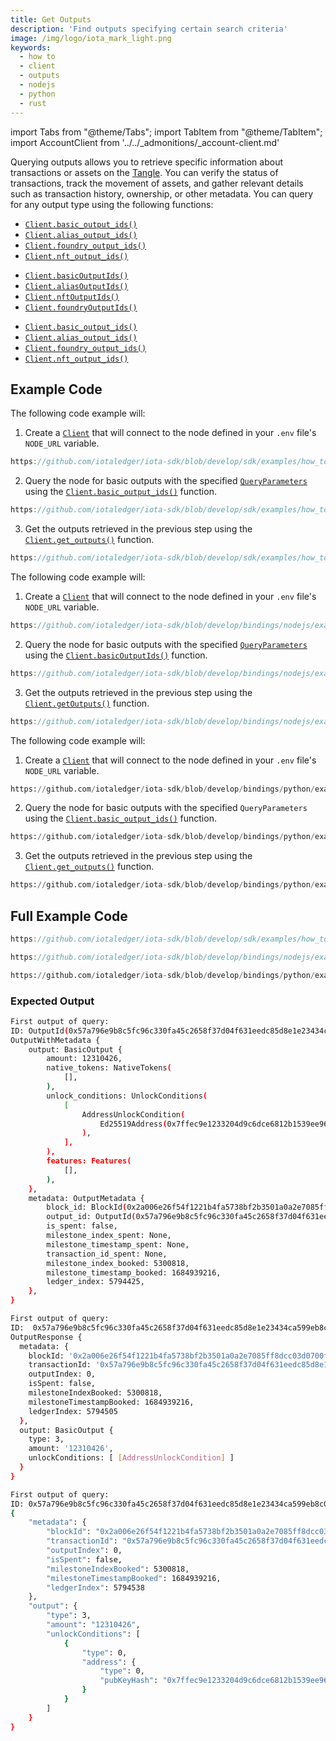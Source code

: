 ```yaml
---
title: Get Outputs
description: 'Find outputs specifying certain search criteria'
image: /img/logo/iota_mark_light.png
keywords:
  - how to
  - client
  - outputs
  - nodejs
  - python
  - rust
---
```


import Tabs from "@theme/Tabs";
import TabItem from "@theme/TabItem";
import AccountClient from '../../\_admonitions/\_account-client.md'

Querying outputs allows you to retrieve specific information about transactions or assets on
the [Tangle](/get-started/introduction/iota/introduction#the-tangle). You can verify the status of transactions, track the movement
of assets, and gather relevant details such as transaction history, ownership, or other metadata. You can query for any
output type using the following functions:

<Tabs groupId="language" queryString>
<TabItem value="rust" label="Rust">

- [`Client.basic_output_ids()`](https://docs.rs/iota-sdk/latest/iota_sdk/client/core/struct.ClientInner.html#method.basic_output_ids)
- [`Client.alias_output_ids()`](https://docs.rs/iota-sdk/latest/iota_sdk/client/core/struct.ClientInner.html#method.alias_output_ids)
- [`Client.foundry_output_ids()`](https://docs.rs/iota-sdk/latest/iota_sdk/client/core/struct.ClientInner.html#method.foundry_output_ids)
- [`Client.nft_output_ids()`](https://docs.rs/iota-sdk/latest/iota_sdk/client/core/struct.ClientInner.html#method.nft_output_ids)

</TabItem>
<TabItem value="typescript-node" label="Typescript (Node.js)">

- [`Client.basicOutputIds()`](../../references/nodejs/classes/Client.md#basicoutputids)
- [`Client.aliasOutputIds()`](../../references/nodejs/classes/Client.md#aliasoutputids)
- [`Client.nftOutputIds()`](../../references/nodejs/classes/Client.md#nftoutputids)
- [`Client.foundryOutputIds()`](../../references/nodejs/classes/Client.md#foundryoutputids)

</TabItem>
<TabItem value="python" label="Python">

- [`Client.basic_output_ids()`](../../references/python/iota_sdk/client/_node_indexer_api.md#basic_output_ids)
- [`Client.alias_output_ids()`](../../references/python/iota_sdk/client/_node_indexer_api.md#alias_output_ids)
- [`Client.foundry_output_ids()`](../../references/python/iota_sdk/client/_node_indexer_api.md#foundry_output_ids)
- [`Client.nft_output_ids()`](../../references/python/iota_sdk/client/_node_indexer_api.md#nft_output_ids)

</TabItem>
</Tabs>

<AccountClient/>

## Example Code

<Tabs groupId="language" queryString>
<TabItem value="rust" label="Rust">

The following code example will:

1. Create a [`Client`](https://docs.rs/iota-sdk/latest/iota_sdk/client/core/struct.Client.html) that will connect to the
   node defined in your `.env` file's `NODE_URL` variable.

<div className={'hide-code-block-extras'}>

```rust reference
https://github.com/iotaledger/iota-sdk/blob/develop/sdk/examples/how_tos/client/get_outputs.rs#L26-L31
```

</div>

2. Query the node for basic outputs with the specified
   [`QueryParameters`](https://docs.rs/iota-sdk/latest/iota_sdk/client/node_api/indexer/query_parameters/enum.QueryParameter.html)
   using the [`Client.basic_output_ids()`](https://docs.rs/iota-sdk/latest/iota_sdk/client/core/struct.ClientInner.html#method.basic_output_ids)
   function.

<div className={'hide-code-block-extras'}>

```rust reference
https://github.com/iotaledger/iota-sdk/blob/develop/sdk/examples/how_tos/client/get_outputs.rs#L42-L49
```

</div>

3. Get the outputs retrieved in the previous step using the
   [`Client.get_outputs()`](https://docs.rs/iota-sdk/latest/iota_sdk/client/core/struct.Client.html#method.get_outputs)
   function.

<div className={'hide-code-block-extras'}>

```rust reference
https://github.com/iotaledger/iota-sdk/blob/develop/sdk/examples/how_tos/client/get_outputs.rs#L55
```

</div>

</TabItem>
<TabItem value="typescript-node" label="Typescript (Node.js)">

The following code example will:

1. Create a [`Client`](../../references/nodejs/classes/Client.md) that will connect to the
   node defined in your `.env` file's `NODE_URL` variable.

<div className={'hide-code-block-extras'}>

```typescript reference
https://github.com/iotaledger/iota-sdk/blob/develop/bindings/nodejs/examples/how_tos/client/get-outputs.ts#L13-L22
```

</div>

2. Query the node for basic outputs with the specified
   [`QueryParameters`](../../references/nodejs/api_ref.md#queryparameter)
   using the [`Client.basicOutputIds()`](../../references/nodejs/classes/Client.md#basicoutputids)
   function.

<div className={'hide-code-block-extras'}>

```typescript reference
https://github.com/iotaledger/iota-sdk/blob/develop/bindings/nodejs/examples/how_tos/client/get-outputs.ts#L26-L34
```

</div>

3. Get the outputs retrieved in the previous step using the
   [`Client.getOutputs()`](../../references/nodejs/classes/Client.md#getoutputs)
   function.

<div className={'hide-code-block-extras'}>

```typescript reference
https://github.com/iotaledger/iota-sdk/blob/develop/bindings/nodejs/examples/how_tos/client/get-outputs.ts#L38
```

</div>

</TabItem>
<TabItem value="python" label="Python">

The following code example will:

1. Create a [`Client`](../../references/python/iota_sdk/client/client.md) that will connect to the
   node defined in your `.env` file's `NODE_URL` variable.

<div className={'hide-code-block-extras'}>

```python reference
https://github.com/iotaledger/iota-sdk/blob/develop/bindings/python/examples/how_tos/client/get_outputs.py#L10-13
```

</div>

2. Query the node for basic outputs with the specified `QueryParameters` using the [`Client.basic_output_ids()`](../../references/python/iota_sdk/client/_node_indexer_api.md#basic_output_ids)
   function.

<div className={'hide-code-block-extras'}>

```python reference
https://github.com/iotaledger/iota-sdk/blob/develop/bindings/python/examples/how_tos/client/get_outputs.py#L15-L24
```

</div>

3. Get the outputs retrieved in the previous step using the
   [`Client.get_outputs()`](../../references/python/iota_sdk/client/_high_level_api.md#get_outputs)
   function.

<div className={'hide-code-block-extras'}>

```python reference
https://github.com/iotaledger/iota-sdk/blob/develop/bindings/python/examples/how_tos/client/get_outputs.py#L29
```

</div>

</TabItem>
</Tabs>

## Full Example Code

<Tabs groupId="language" queryString>
<TabItem value="rust" label="Rust">

```rust reference
https://github.com/iotaledger/iota-sdk/blob/develop/sdk/examples/how_tos/client/get_outputs.rs
```

</TabItem>
<TabItem value="typescript-node" label="Typescript (Node.js)">

```typescript reference
https://github.com/iotaledger/iota-sdk/blob/develop/bindings/nodejs/examples/how_tos/client/get-outputs.ts
```

</TabItem>
<TabItem value="python" label="Python">

```python reference
https://github.com/iotaledger/iota-sdk/blob/develop/bindings/python/examples/how_tos/client/get_outputs.py
```

</TabItem>
</Tabs>

### Expected Output

<Tabs groupId="language" queryString>
<TabItem value="rust" label="Rust">

```bash
First output of query:
ID: OutputId(0x57a796e9b8c5fc96c330fa45c2658f37d04f631eedc85d8e1e23434ca599eb8c0000)
OutputWithMetadata {
    output: BasicOutput {
        amount: 12310426,
        native_tokens: NativeTokens(
            [],
        ),
        unlock_conditions: UnlockConditions(
            [
                AddressUnlockCondition(
                    Ed25519Address(0x7ffec9e1233204d9c6dce6812b1539ee96af691ca2e4d9065daa85907d33e5d3),
                ),
            ],
        ),
        features: Features(
            [],
        ),
    },
    metadata: OutputMetadata {
        block_id: BlockId(0x2a006e26f54f1221b4fa5738bf2b3501a0a2e7085ff8dcc03d0700f75bbcc43c),
        output_id: OutputId(0x57a796e9b8c5fc96c330fa45c2658f37d04f631eedc85d8e1e23434ca599eb8c0000),
        is_spent: false,
        milestone_index_spent: None,
        milestone_timestamp_spent: None,
        transaction_id_spent: None,
        milestone_index_booked: 5300818,
        milestone_timestamp_booked: 1684939216,
        ledger_index: 5794425,
    },
}
```

</TabItem>
<TabItem value="typescript-node" label="Typescript (Node.js)">

```bash
First output of query:
ID:  0x57a796e9b8c5fc96c330fa45c2658f37d04f631eedc85d8e1e23434ca599eb8c0000
OutputResponse {
  metadata: {
    blockId: '0x2a006e26f54f1221b4fa5738bf2b3501a0a2e7085ff8dcc03d0700f75bbcc43c',
    transactionId: '0x57a796e9b8c5fc96c330fa45c2658f37d04f631eedc85d8e1e23434ca599eb8c',
    outputIndex: 0,
    isSpent: false,
    milestoneIndexBooked: 5300818,
    milestoneTimestampBooked: 1684939216,
    ledgerIndex: 5794505
  },
  output: BasicOutput {
    type: 3,
    amount: '12310426',
    unlockConditions: [ [AddressUnlockCondition] ]
  }
}
```

</TabItem>
<TabItem value="python" label="Python">

```bash
First output of query:
ID: 0x57a796e9b8c5fc96c330fa45c2658f37d04f631eedc85d8e1e23434ca599eb8c0000
{
    "metadata": {
        "blockId": "0x2a006e26f54f1221b4fa5738bf2b3501a0a2e7085ff8dcc03d0700f75bbcc43c",
        "transactionId": "0x57a796e9b8c5fc96c330fa45c2658f37d04f631eedc85d8e1e23434ca599eb8c",
        "outputIndex": 0,
        "isSpent": false,
        "milestoneIndexBooked": 5300818,
        "milestoneTimestampBooked": 1684939216,
        "ledgerIndex": 5794538
    },
    "output": {
        "type": 3,
        "amount": "12310426",
        "unlockConditions": [
            {
                "type": 0,
                "address": {
                    "type": 0,
                    "pubKeyHash": "0x7ffec9e1233204d9c6dce6812b1539ee96af691ca2e4d9065daa85907d33e5d3"
                }
            }
        ]
    }
}
```

</TabItem>
</Tabs>
